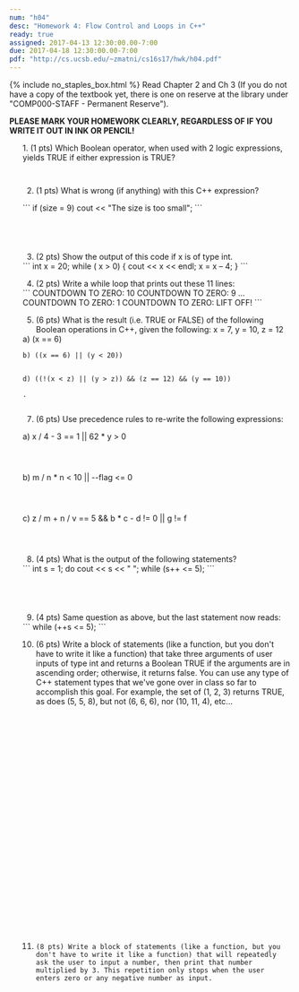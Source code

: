 ```yaml
---
num: "h04"
desc: "Homework 4: Flow Control and Loops in C++"
ready: true
assigned: 2017-04-13 12:30:00.00-7:00
due: 2017-04-18 12:30:00.00-7:00
pdf: "http://cs.ucsb.edu/~zmatni/cs16s17/hwk/h04.pdf"
---
```

{% include no_staples_box.html %}
Read Chapter 2 and Ch 3 (If you do not have a copy of the textbook yet, there is one on reserve at the library under "COMP000-STAFF - Permanent Reserve").

<b>PLEASE MARK YOUR HOMEWORK CLEARLY, REGARDLESS OF IF YOU WRITE IT OUT IN INK OR PENCIL!</b>

<ol markdown="1">
1.	(1 pts) Which Boolean operator, when used with 2 logic expressions, yields TRUE if either expression is TRUE?
  <div style="margin-bottom:3em"></div>

2.	(1 pts) What is wrong (if anything) with this C++ expression?
  <div style="margin-bottom:1em"></div>
  <div markdown="1">
```
if (size = 9)
   cout << "The size is too small";
```
  </div>
  <div style="margin-bottom:5em"></div>

3.	(2 pts) Show the output of this code if x is of type int.
<div markdown="1">
```
int x = 20;
while ( x > 0) {
   cout << x << endl;
   x = x – 4;
 }
```
</div> 
 
4.	(2 pts) Write a while loop that prints out these 11 lines: 
<div markdown="1">
```
COUNTDOWN TO ZERO: 10
COUNTDOWN TO ZERO: 9
...
COUNTDOWN TO ZERO: 1
COUNTDOWN TO ZERO: LIFT OFF!
```
</div>
<div class="pagebreak"></div>

5.	(6 pts)  What is the result (i.e. TRUE or FALSE) of the following Boolean operations in C++, given the following:
	x = 7, y = 10, z = 12
	<div style="margin-bottom:0em"></div>
<div markdown="1">
	a) (x == 6)


	b) ((x == 6) || (y < 20))

	
	d) ((!(x < z) || (y > z)) && (z == 12) && (y == 10))
	
	.	
</div>
<div style="margin-bottom:2em"></div>

7. (6 pts) Use precedence rules to re-write the following expressions:
  <div style="margin-bottom:1em"></div>
	a) x / 4 - 3 == 1 || 62 * y > 0
  <div style="margin-bottom:4em"></div>
	b) m / n * n < 10 || --flag <= 0
  <div style="margin-bottom:4em"></div>
	c) z / m + n / v == 5 && b * c - d != 0 || g != f
  <div style="margin-bottom:4em"></div>

8.	(4 pts) What is the output of the following statements?
  <div markdown="1">
```
int s = 1;
do
     cout << s << " ";
while (s++ <= 5);
```
  </div>
  <div style="margin-bottom:5em"></div>

9.	(4 pts) Same question as above, but the last statement now reads:

  <div markdown="1">
```
while (++s <= 5);
```
  </div>
<div class="pagebreak"></div>

10.	(6 pts) Write a block of statements (like a function, but you don't have to write it like a function) that take three arguments of user inputs of type int and returns a Boolean TRUE if the arguments are in ascending order; otherwise, it returns false. You can use any type of C++ statement types that we've gone over in class so far to accomplish this goal. For example, the set of (1, 2, 3) returns TRUE, as does (5, 5, 8), but not (6, 6, 6), nor (10, 11, 4), etc...
  <div style="margin-bottom:30em"></div>

11. 	(8 pts) Write a block of statements (like a function, but you don't have to write it like a function) that will repeatedly ask the user to input a number, then print that number multiplied by 3. This repetition only stops when the user enters zero or any negative number as input.
</ol>
